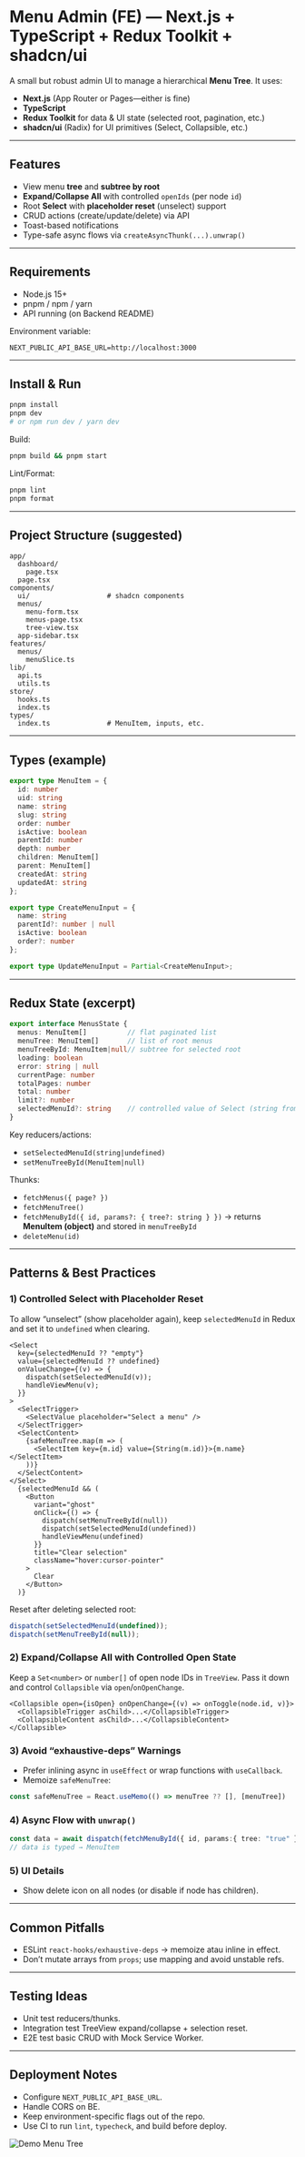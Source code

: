 # Menu Admin (FE) — Next.js + TypeScript + Redux Toolkit + shadcn/ui

A small but robust admin UI to manage a hierarchical **Menu Tree**. It uses:
- **Next.js** (App Router or Pages—either is fine)
- **TypeScript**
- **Redux Toolkit** for data & UI state (selected root, pagination, etc.)
- **shadcn/ui** (Radix) for UI primitives (Select, Collapsible, etc.)

---

## Features

- View menu **tree** and **subtree by root**
- **Expand/Collapse All** with controlled `openIds` (per node `id`)
- Root **Select** with **placeholder reset** (unselect) support
- CRUD actions (create/update/delete) via API
- Toast-based notifications
- Type-safe async flows via `createAsyncThunk(...).unwrap()`

---

## Requirements

- Node.js 15+
- pnpm / npm / yarn
- API running (on Backend README)

Environment variable:
```
NEXT_PUBLIC_API_BASE_URL=http://localhost:3000
```

---

## Install & Run

```bash
pnpm install
pnpm dev
# or npm run dev / yarn dev
```

Build:
```bash
pnpm build && pnpm start
```

Lint/Format:
```bash
pnpm lint
pnpm format
```

---

## Project Structure (suggested)

```
app/
  dashboard/
    page.tsx
  page.tsx
components/
  ui/                   # shadcn components
  menus/
    menu-form.tsx
    menus-page.tsx
    tree-view.tsx
  app-sidebar.tsx
features/
  menus/
    menuSlice.ts
lib/
  api.ts
  utils.ts
store/
  hooks.ts
  index.ts
types/
  index.ts              # MenuItem, inputs, etc.
```

---

## Types (example)

```ts
export type MenuItem = {
  id: number
  uid: string
  name: string
  slug: string
  order: number
  isActive: boolean
  parentId: number
  depth: number
  children: MenuItem[]
  parent: MenuItem[]
  createdAt: string
  updatedAt: string
};

export type CreateMenuInput = {
  name: string
  parentId?: number | null
  isActive: boolean
  order?: number
};

export type UpdateMenuInput = Partial<CreateMenuInput>;
```

---

## Redux State (excerpt)

```ts
export interface MenusState {
  menus: MenuItem[]          // flat paginated list
  menuTree: MenuItem[]       // list of root menus
  menuTreeById: MenuItem|null// subtree for selected root
  loading: boolean
  error: string | null
  currentPage: number
  totalPages: number
  total: number
  limit?: number
  selectedMenuId?: string    // controlled value of Select (string from Radix)
}
```

Key reducers/actions:
- `setSelectedMenuId(string|undefined)`
- `setMenuTreeById(MenuItem|null)`

Thunks:
- `fetchMenus({ page? })`
- `fetchMenuTree()`
- `fetchMenuById({ id, params?: { tree?: string } })` → returns **MenuItem (object)** and stored in `menuTreeById`
- `deleteMenu(id)`

---

## Patterns & Best Practices

### 1) Controlled Select with Placeholder Reset
To allow “unselect” (show placeholder again), keep `selectedMenuId` in Redux and set it to `undefined` when clearing.

```tsx
<Select
  key={selectedMenuId ?? "empty"}
  value={selectedMenuId ?? undefined}
  onValueChange={(v) => {
    dispatch(setSelectedMenuId(v));
    handleViewMenu(v);
  }}
>
  <SelectTrigger>
    <SelectValue placeholder="Select a menu" />
  </SelectTrigger>
  <SelectContent>
    {safeMenuTree.map(m => (
      <SelectItem key={m.id} value={String(m.id)}>{m.name}</SelectItem>
    ))}
  </SelectContent>
</Select>
  {selectedMenuId && (
    <Button
      variant="ghost"
      onClick={() => {
        dispatch(setMenuTreeById(null))
        dispatch(setSelectedMenuId(undefined))
        handleViewMenu(undefined)
      }}
      title="Clear selection"
      className="hover:cursor-pointer"
    >
      Clear
    </Button>
  )}
```

Reset after deleting selected root:
```ts
dispatch(setSelectedMenuId(undefined));
dispatch(setMenuTreeById(null));
```

### 2) Expand/Collapse All with Controlled Open State
Keep a `Set<number>` or `number[]` of open node IDs in `TreeView`. Pass it down and control `Collapsible` via `open`/`onOpenChange`.

```tsx
<Collapsible open={isOpen} onOpenChange={(v) => onToggle(node.id, v)}>
  <CollapsibleTrigger asChild>...</CollapsibleTrigger>
  <CollapsibleContent asChild>...</CollapsibleContent>
</Collapsible>
```

### 3) Avoid “exhaustive-deps” Warnings
- Prefer inlining async in `useEffect` or wrap functions with `useCallback`.
- Memoize `safeMenuTree`:
```ts
const safeMenuTree = React.useMemo(() => menuTree ?? [], [menuTree])
```

### 4) Async Flow with `unwrap()`
```ts
const data = await dispatch(fetchMenuById({ id, params:{ tree: "true" } })).unwrap();
// data is typed → MenuItem
```

### 5) UI Details
- Show delete icon on all nodes (or disable if node has children).

---

## Common Pitfalls

- ESLint `react-hooks/exhaustive-deps` → memoize atau inline in effect.
- Don’t mutate arrays from `props`; use mapping and avoid unstable refs.

---

## Testing Ideas

- Unit test reducers/thunks.
- Integration test TreeView expand/collapse + selection reset.
- E2E test basic CRUD with Mock Service Worker.

---

## Deployment Notes

- Configure `NEXT_PUBLIC_API_BASE_URL`.
- Handle CORS on BE.
- Keep environment-specific flags out of the repo.
- Use CI to run `lint`, `typecheck`, and build before deploy.

![Demo Menu Tree](./public/demo.gif)
